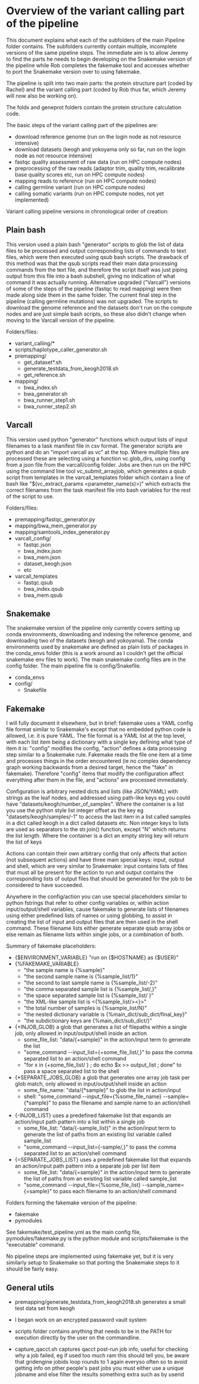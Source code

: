 # Overview of the variant calling part of the pipeline

This document explains what each of the subfolders of the main Pipeline folder contains. The subfolders currently contain multiple, incomplete versions of the same pipeline steps. The immediate aim is to allow Jeremy to find the parts he needs to begin developing on the Snakemake version of the pipeline while Rob completes the fakemake tool and accesses whether to port the Snakemake version over to using fakemake.

The pipeline is split into two main parts: the protein structure part (coded by Rachel) and the variant calling part (coded by Rob thus far, which Jeremy will now also be working on).

The foldx and geneprot folders contain the protein structure calculation code.

The basic steps of the variant calling part of the pipelines are:

- download reference genome (run on the login node as not resource intensive)
- download datasets (keogh and yokoyama only so far, run on the login node as not resource intensive)
- fastqc quality assessment of raw data (run on HPC compute nodes)
- preprocessing of the raw reads (adaptor trim, quality trim, recalibrate base quality scores etc, run on HPC compute nodes)
- mapping reads to reference (run on HPC compute nodes)
- calling germline variant (run on HPC compute nodes)
- calling somatic variants (run on HPC compute nodes, not yet implemented)

Variant calling pipeline versions in chronological order of creation:

## Plain bash
This version used a plain bash "generator" scripts to glob the list of data files to be processed and output corresponding lists of commands to text files, which were then executed using qsub bash scripts. The drawback of this method was that the qsub scripts read their main data processing commands from the text file, and therefore the script itself was just piping output from this file into a bash subshell, giving no indication of what command it was actually running. Alternative upgraded ("Varcall") versions of some of the steps of the pipeline (fastqc to read mapping) were then made along side them in the same folder. The current final step in the pipeline (calling germline mutations) was not upgraded. The scripts to download the genome reference and the datasets don't run on the compute nodes and are just simple bash scripts, so these also didn't change when moving to the Varcall version of the pipeline.

Folders/files:
- variant_calling/*
- scripts/haplotype_caller_generator.sh
- premapping/
  - get_dataset*.sh
  - generate_testdata_from_keogh2018.sh
  - get_reference.sh
- mapping/
  - bwa_index.sh
  - bwa_generator.sh
  - bwa_runner_step1.sh
  - bwa_runner_step2.sh

## Varcall
This version used python "generator" functions which output lists of input filenames to a task manifest file in csv format. The generator scripts are python and do an "import varcall as vc" at the top. Where multiple files are processed these are selecting using a function vc.glob_dirs, using config from a json file from the varcall/config folder. Jobs are then run on the HPC using the command line tool vc_submit_arrayjob, which generates a qsub script from templates in the varcall_templates folder which contain a line of bash like "$(vc_extract_params <parameter_name(s)>)"  which extracts the correct filenames from the task manifest file into bash variables for the rest of the script to use.

Folders/files:
- premapping/fastqc_generator.py
- mapping/bwa_mem_generator.py
- mapping/samtools_index_generator.py
- varcall_config/
  - fastqc.json
  - bwa_index.json
  - bwa_mem.json
  - dataset_keogh.json
  - etc
- varcall_templates
  - fastqc.qsub
  - bwa_index.qsub
  - bwa_mem.qsub

## Snakemake
The snakemake version of the pipeline only currently covers setting up conda environments, downloading and indexing the reference genome, and downloading two of the datasets (keogh and yokoyama). The conda environments used by snakemake are defined as plain lists of packages in the conda_envs folder (this is a work around as I couldn't get the official snakemake env files to work). The main snakemake config files are in the config folder. The main pipeline file is config/Snakefile.

- conda_envs
- config/
  - Snakefile

## Fakemake
I will fully document it elsewhere, but in brief: fakemake uses a YAML config file format similar to Snakemake's except that no embedded python code is allowed, i.e. it is pure YAML. The file format is a YAML list at the top level, with each list item being a dictionary with a single key defining what type of item it is: "config" modifies the config, "action" defines a data processing step similar to a Snakemake rule. Fakemake reads the file one item at a time and processes things in the order encountered (ie no complex dependency graph working backwards from a desired target, hence the "fake" in fakemake). Therefore "config" items that modify the configuration affect everything after them in the file, and "actions" are processed immediately.

Configuration is arbitrary nested dicts and lists (like JSON/YAML) with strings as the leaf nodes, and addressed using path-like keys eg you could have "datasets/keogh/number_of_samples". Where the container is a list you use the python style list integer offset as the key eg "datasets/keogh/samples/-1" to access the last item in a list called samples in a dict called keogh in a dict called datasets etc. Non integer keys to lists are used as separators to the str.join() function, except "N" which returns the list length. Where the container is a dict an empty string key will return the list of keys

Actions can contain their own arbitrary config that only affects that action (not subsequent actions) and have three main special keys: input, output and shell, which are very similar to Snakemake: input contains lists of files that must all be present for the action to run and output contains the corresponding lists of output files that should be generated for the job to be considered to have succeeded.

Anywhere in the config/action you can use special placeholders similar to python fstrings that refer to other config variables or, within action input/output/shell variables, cause fakemake to generate lists of filenames using either predefined lists of names or using globbing, to assist in creating the list of input and output files that are then used in the shell command. These filename lists either generate separate qsub array jobs or else remain as filename lists within single jobs, or a combination of both.

Summary of fakemake placeholders:

- {$ENVIRONMENT_VARIABLE} "run on {$HOSTNAME} as {$USER}"
- {%FAKEMAKE_VARIABLE}
  - "the sample name is {%sample}"
  - "the second sample name is {%sample_list/1}"
  - "the second to last sample name is {%sample_list/-2}"
  - "the comma separated sample list is {%sample_list/,}"
  - "the space separated sample list is {%sample_list/ }"
  - "the XML-like sample list is <{%sample_list/><}>"
  - "the total number of samples is {%sample_list/N}"
  - "the nested dictionary variable is {%main_dict/sub_dict/final_key}"
  - "the subdictionary keys are {%main_dict/sub_dict/}"
- {+INJOB_GLOB} a glob that generates a list of filepaths within a single job, only allowed in input/output/shell inside an action
  - some_file_list: "data/{+sample}" in the action/input term to generate the list
  - "some_command --input_list={+some_file_list/,}" to pass the comma separated list to an action/shell command
  - "for x in {+some_file_list/ } ; do echo $x >> output_list ; done" to pass a space separated list to the shell
- {*SEPARATE_JOBS_GLOB} a glob that generates one array job task per glob match, only allowed in input/output/shell inside an action
  - some_file_name: "data/{*sample}" to glob the list in action/input
  - shell: "some_command --input_file={%some_file_name} --sample={*sample}" to pass the filename and sample name to an action/shell command
- {-INJOB_LIST} uses a predefined fakemake list that expands an action/input path pattern into a list within a single job
  - some_file_list: "data/{-sample_list}" in the action/input term to generate the list of paths from an existing list variable called sample_list
  - "some_command --input_list={-sample/,}" to pass the comma separated list to an action/shell command
- {=SEPARATE_JOBS_LIST} uses a predefined fakemake list that expands an action/input path pattern into a separate job per list item
  - some_file_list: "data/{=sample}" in the action/input term to generate the list of paths from an existing list variable called sample_list
  - "some_command --input_file={%some_file_list} --sample_name={=sample}" to pass each filename to an action/shell command


Folders forming the fakemake version of the pipeline:

- fakemake
- pymodules

See fakemake/test_pipeline.yml as the main config file, pymodules/fakemake.py is the python module and scripts/fakemake is the "executable" command.

No pipeline steps are implemented using fakemake yet, but it is very similarly setup to Snakemake so that porting the Snakemake steps to it should be fairly easy.

## General utils
- premapping/generate_testdata_from_keogh2018.sh generates a small test data set from keogh

- I began work on an encrypted password vault system

- scripts folder contains anything that needs to be in the PATH for execution directly by the user on the commandline.

- capture_qacct.sh captures qacct post-run job info, useful for checking why a job failed, eg if used too much ram this should tell you, be aware that gridengine jobids loop rounds to 1 again everyso often so to avoid getting info on pther people's past jobs you must either use a unique jobname and else filter the results something extra such as by userid 